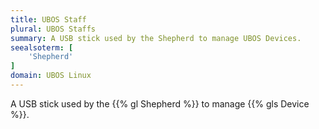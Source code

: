 ```yaml
---
title: UBOS Staff
plural: UBOS Staffs
summary: A USB stick used by the Shepherd to manage UBOS Devices.
seealsoterm: [
    'Shepherd'
]
domain: UBOS Linux
---
```


A USB stick used by the {{% gl Shepherd %}} to manage {{% gls Device %}}.
